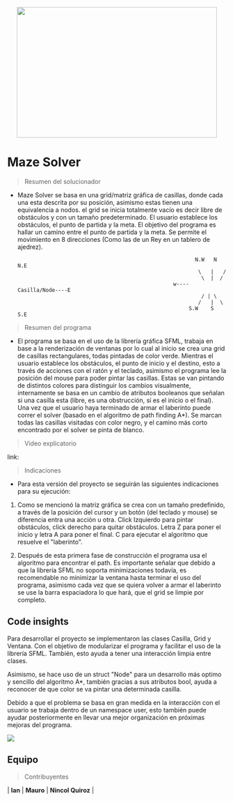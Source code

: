 <p align="center">
<img width="460" height="300" src="https://jesuitasaru.org/wp-content/uploads/2020/08/laberinto-6-1561965744-1030x633.jpg">
</p>

# Maze Solver

> Resumen del solucionador
- Maze Solver se basa en una grid/matriz gráfica de casillas, donde cada una esta descrita por su posición, asimismo estas tienen una equivalencia a nodos. el grid se inicia totalmente vacío es decir libre de obstáculos y con un tamaño predeterminado. El usuario establece los obstáculos, el punto de partida y la meta. El objetivo del programa es hallar un camino entre el punto de partida y la meta. Se permite el movimiento en 8 direcciones (Como las de un Rey en un tablero de ajedrez).

                                                               N.W   N   N.E
                                                                \   |   /
                                                                 \  |  /
                                                        w----Casilla/Node----E
                                                                 / | \
                                                                /   |  \
                                                             S.W    S   S.E

> Resumen del programa
- El programa se basa en el uso de la librería gráfica SFML, trabaja en base a la renderización de ventanas por lo cual al inicio se crea una grid de casillas rectangulares, todas pintadas de color verde. Mientras el usuario establece los obstáculos, el punto de inicio y el destino, esto a través de acciones con el ratón y el teclado, asimismo el programa lee la posición del mouse para poder pintar las casillas. Estas se van pintando de distintos colores para distinguir los cambios visualmente, internamente se basa en un cambio de atributos booleanos que señalan si una casilla esta (libre, es una obstrucción, sí es el inicio o el final). Una vez que el usuario haya terminado de armar el laberinto puede correr el solver (basado en el algoritmo de path finding A*). Se marcan todas las casillas visitadas con color negro, y el camino más corto encontrado por el solver se pinta de blanco.

> Video explicatorio

link:

> Indicaciones
- Para esta versión del proyecto se seguirán las siguientes indicaciones para su ejecución:
1. Como se mencionó la matriz gráfica se crea con un tamaño predefinido, a través de la posición del cursor y un botón (del teclado y mouse) se diferencia entra una acción u otra. Click Izquierdo para pintar obstáculos, click derecho para quitar obstáculos. Letra Z para poner el inicio y letra A para poner el final. C para ejecutar el algoritmo que resuelve el "laberinto". 

2. Después de esta primera fase de construcción el programa usa el algoritmo para encontrar el path. Es importante señalar que debido a que la librería SFML no soporta minimizaciones todavía, es recomendable no minimizar la ventana hasta terminar el uso del programa, asimismo cada vez que se quiera volver a armar el laberinto se use la barra espaciadora lo que hará, que el grid se limpie por completo.

## Code insights

Para desarrollar el proyecto se implementaron las clases Casilla, Grid y Ventana. Con el objetivo de modularizar el programa y facilitar el uso de la librería SFML. También, esto ayuda a tener una interacción limpia entre clases.

Asimismo, se hace uso de un struct "Node" para un desarrollo más optimo y sencillo del algoritmo A*, también gracias a sus atributos bool, ayuda a reconocer de que color se va pintar una determinada casilla. 

Debido a que el problema se basa en gran medida en la interacción con el usuario se trabaja dentro de un namespace user, esto también puede ayudar posteriormente en llevar una mejor organización en próximas mejoras del programa.

<img src="https://github.com/utec-cs1103-2019-01/proyecto-battleship-estructurascontinuas/blob/master/Battleship.jpg">

## Equipo

> Contribuyentes

| <a target="_blank">**Ian**</a> | <a target="_blank">**Mauro**</a> | <a target="_blank">**Nincol Quiroz**</a> |
